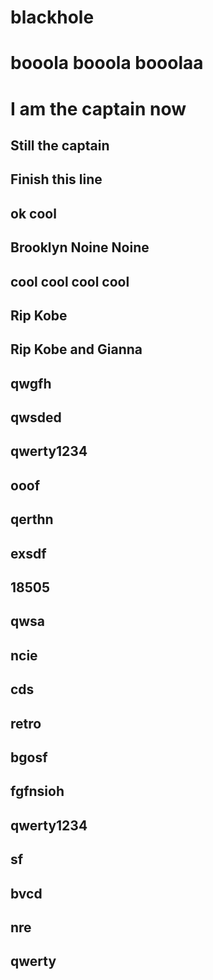 # blackhole
# booola booola booolaa
# I am the captain now
## Still the captain
## Finish this line
## ok cool
## Brooklyn Noine Noine
## cool cool cool cool
## Rip Kobe
## Rip Kobe and Gianna
## qwgfh
## qwsded
## qwerty1234
## ooof
## qerthn 
## exsdf
## 18505
## qwsa
## ncie
## cds
## retro
## bgosf
## fgfnsioh
## qwerty1234
## sf
## bvcd
## nre
## qwerty
